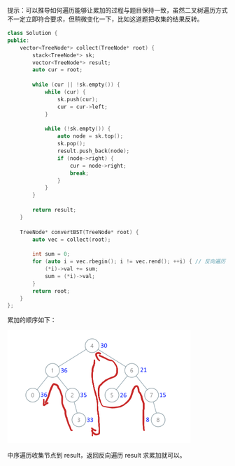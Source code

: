 提示：可以推导如何遍历能够让累加的过程与题目保持一致，虽然二叉树遍历方式不一定立即符合要求，但稍微变化一下，比如这道题把收集的结果反转。

```c++
class Solution {
public:
    vector<TreeNode*> collect(TreeNode* root) {
        stack<TreeNode*> sk;
        vector<TreeNode*> result;
        auto cur = root;

        while (cur || !sk.empty()) {
            while (cur) {
                sk.push(cur);
                cur = cur->left;
            }

            while (!sk.empty()) {
                auto node = sk.top();
                sk.pop();
                result.push_back(node);
                if (node->right) {
                    cur = node->right;
                    break;
                }
            }
        }

        return result;
    }

    TreeNode* convertBST(TreeNode* root) {
        auto vec = collect(root);

        int sum = 0;
        for (auto i = vec.rbegin(); i != vec.rend(); ++i) {	// 反向遍历
            (*i)->val += sum;
            sum = (*i)->val;
        }
        return root;
    }
};
```

累加的顺序如下：

<img src="images/image-20250604135343842.png" alt="image-20250604135343842" style="zoom:50%;" />

中序遍历收集节点到 result，返回反向遍历 result 求累加就可以。

